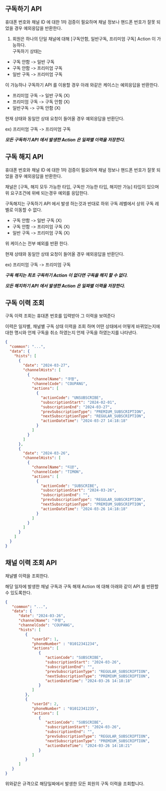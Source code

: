 ## 구독하기 API

휴대폰 번호와 채널 ID 에 대한 1차 검증이 필요하며 채널 정보나 핸드폰 번호가 잘못 되었을 경우 예외응답을 반환한다.

1) 회원은 하나의 단일 채널에 대해 [구독안함, 일반구독, 프리미엄 구독] Action 이 가능하다. <br>
   구독하기 상태는

- 구독 안함 -> 일반 구독
- 구독 안함 -> 프리미엄 구독
- 일반 구독 -> 프리미엄 구독

이 가능하나 구독하기 API 를 이용할 경우 아래 와같은 케이스는 예외응답을 반환한다.

- 프리미엄 구독 -> 일반 구독 (X)
- 프리미엄 구독 -> 구독 안함 (X)
- 일반구독 -> 구독 안함 (X)

현재 상태와 동일안 상태 요청이 들어올 경우 예외응답을 반환단다.

ex) 프리미엄 구독 -> 프리미엄 구독

***모든 구독하기 API 에서 발생한 Action 은 일짜별 이력을 저장한다.***

## 구독 해지 API

휴대폰 번호와 채널 ID 에 대한 1차 검증이 필요하며 채널 정보나 핸드폰 번호가 잘못 되었을 경우 예외응답을 반환한다.

채널은 [구독, 해지 모두 가능한 타입, 구독만 가능한 타입, 해지만 가능] 타입이 있으며 위 요구조건에 위배 되는경우 예외를 응답한다.

구독해지는 구독하기 API 에서 발생 하는것과 반대로 하위 구독 레벨에서 상위 구독 레벨로 이동할 수 없다.

- 구독 안함 -> 일반 구독 (X)
- 구독 안함 -> 프리미엄 구독 (X)
- 일반 구독 -> 프리미엄 구독 (X)

위 케이스는 전부 예외를 반환 한다.

현재 상태와 동일안 상태 요청이 들어올 경우 예외응답을 반환단다.

ex) 프리미엄 구독 -> 프리미엄 구독

***구독 해지는 최초 구독하기 Action 이 없다면 구독을 해지 할 수 없다.***

***모든 해지하기 API 에서 발생한 Action 은 일짜별 이력을 저장한다.***

## 구독 이력 조회

구독 이력 조회는 휴대폰 번호를 입력받아 그 이력을 보여준다

이력은 일자별, 채널별 구독 상태 이력을 조회 하며 어떤 상태에서 어떻게 바뀌었는지에 대한 명시와 언제 구독을 취소 하였는지 언제 구독을 하였는지를 나타낸다.

```json
{
  "common": "...",
  "data": {
    "hists": [
      {
        "date": "2024-03-27",
        "channelHists": [
          {
            "channelName": "쿠팡",
            "channelCode": "COUPANG",
            "actions": [
              {
                "actionCode": "UNSUBSCRIBE", 
                "subscriptionStart": "2024-02-01",
                "subscriptionEnd": "2024-03-27", 
                "prevSubscriptionType": "PREMIUM_SUBSCRIPTION",
                "nextSubscriptionType": "REGULAR_SUBSCRIPTION",
                "actionDateTime": "2024-03-27 14:18:18"
              }
            ]
          }
        ]
      },
      {
        "date": "2024-03-26",
        "channelHists": [
          {
            "channelName": "티몬",
            "channelCode": "TIMON",
            "actions": [
              {
                "actionCode": "SUBSCRIBE",
                "subscriptionStart": "2024-03-26",
                "subscriptionEnd": "", 
                "prevSubscriptionType": "REGULAR_SUBSCRIPTION",
                "nextSubscriptionType": "PREMIUM_SUBSCRIPTION",
                "actionDateTime": "2024-03-26 14:18:18"
              }
            ]
          }
        ]
      }
    ]
  }
}
```

## 채널 이력 조회 API

채널별 이력을 조회한다. 

해당 일자에 발생한 채널 구독과 구독 해재 Action 에 대해 아래와 같이 API 를 반환할 수 있도록한다.

```json
{
   "common": "...",
   "data": {
      "date": "2024-03-26",
      "channelName": "쿠팡",
      "channelCode": "COUPANG",
      "hists": [
         {
            "userId": 1,
            "phoneNumber" : "01012341234",
            "actions": [
               {
                  "actionCode": "SUBSCRIBE",
                  "subscriptionStart": "2024-03-26",
                  "subscriptionEnd": "",
                  "prevSubscriptionType": "REGULAR_SUBSCRIPTION",
                  "nextSubscriptionType": "PREMIUM_SUBSCRIPTION",
                  "actionDateTime": "2024-03-26 14:18:18"
               }
            ]
         },
         {
            "userId": 2,
            "phoneNumber" : "01012341235",
            "actions": [
               {
                  "actionCode": "SUBSCRIBE",
                  "subscriptionStart": "2024-03-26",
                  "subscriptionEnd": "",
                  "prevSubscriptionType": "REGULAR_SUBSCRIPTION",
                  "nextSubscriptionType": "PREMIUM_SUBSCRIPTION",
                  "actionDateTime": "2024-03-26 14:18:21"
               }
            ]
         }
      ]
   }
}
```

위와같은 규격으로 해당일짜에서 발생한 모든 회원의 구독 이력을 조회합니다.
